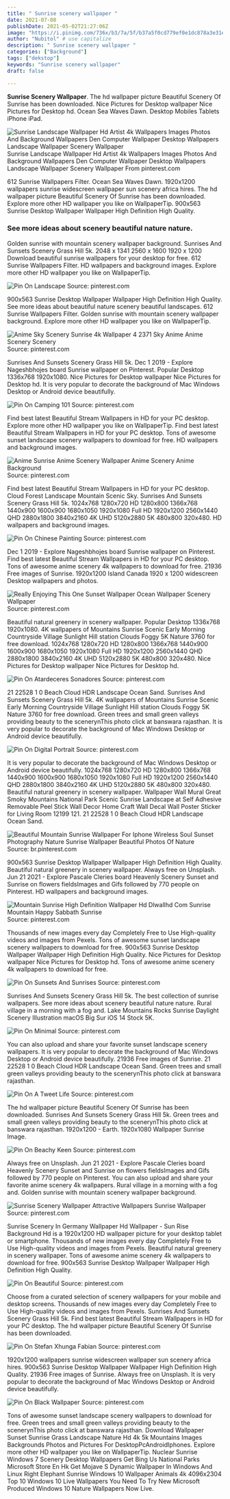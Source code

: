 ```yaml
---
title: " Sunrise scenery wallpaper "
date: 2021-07-08
publishDate: 2021-05-02T21:27:06Z
image: "https://i.pinimg.com/736x/b3/7a/5f/b37a5f0cd779ef0e1dc878a3e31e4daf.jpg"
author: "Nubitol" # use capitalize
description: " Sunrise scenery wallpaper "
categories: ["Background"]
tags: ["dekstop"]
keywords: "Sunrise scenery wallpaper"
draft: false

---
```



**Sunrise Scenery Wallpaper**. The hd wallpaper picture Beautiful Scenery Of Sunrise has been downloaded. Nice Pictures for Desktop wallpaper Nice Pictures for Desktop hd. Ocean Sea Waves Dawn. Desktop Mobiles Tablets iPhone iPad.

![Sunrise Landscape Wallpaper Hd Artist 4k Wallpapers Images Photos And Background Wallpapers Den Computer Wallpaper Desktop Wallpapers Landscape Wallpaper Scenery Wallpaper](https://i.pinimg.com/736x/ab/13/10/ab1310c11f5f280ace9523f896ac1d56.jpg "Sunrise Landscape Wallpaper Hd Artist 4k Wallpapers Images Photos And Background Wallpapers Den Computer Wallpaper Desktop Wallpapers Landscape Wallpaper Scenery Wallpaper")
Sunrise Landscape Wallpaper Hd Artist 4k Wallpapers Images Photos And Background Wallpapers Den Computer Wallpaper Desktop Wallpapers Landscape Wallpaper Scenery Wallpaper From pinterest.com


612 Sunrise Wallpapers Filter. Ocean Sea Waves Dawn. 1920x1200 wallpapers sunrise widescreen wallpaper sun scenery africa hires. The hd wallpaper picture Beautiful Scenery Of Sunrise has been downloaded. Explore more other HD wallpaper you like on WallpaperTip. 900x563 Sunrise Desktop Wallpaper Wallpaper High Definition High Quality.

### See more ideas about scenery beautiful nature nature.

Golden sunrise with mountain scenery wallpaper background. Sunrises And Sunsets Scenery Grass Hill 5k. 2048 x 1341 2560 x 1600 1920 x 1200 Download beautiful sunrise wallpapers for your desktop for free. 612 Sunrise Wallpapers Filter. HD wallpapers and background images. Explore more other HD wallpaper you like on WallpaperTip.


![Pin On Landscape](https://i.pinimg.com/736x/c3/ba/8c/c3ba8c05a009099b2aa1c076e0750826.jpg "Pin On Landscape")
Source: pinterest.com

900x563 Sunrise Desktop Wallpaper Wallpaper High Definition High Quality. See more ideas about beautiful nature scenery beautiful landscapes. 612 Sunrise Wallpapers Filter. Golden sunrise with mountain scenery wallpaper background. Explore more other HD wallpaper you like on WallpaperTip.

![Anime Sky Scenery Sunrise 4k Wallpaper 4 2371 Sky Anime Anime Scenery Scenery](https://i.pinimg.com/originals/29/f5/57/29f5570e1e6c6874d2c8cfb6966d28e8.jpg "Anime Sky Scenery Sunrise 4k Wallpaper 4 2371 Sky Anime Anime Scenery Scenery")
Source: pinterest.com

Sunrises And Sunsets Scenery Grass Hill 5k. Dec 1 2019 - Explore Nageshbhojes board Sunrise wallpaper on Pinterest. Popular Desktop 1336x768 1920x1080. Nice Pictures for Desktop wallpaper Nice Pictures for Desktop hd. It is very popular to decorate the background of Mac Windows Desktop or Android device beautifully.

![Pin On Camping 101](https://i.pinimg.com/originals/6f/ae/90/6fae90a6a50dd2a295a6387865913761.png "Pin On Camping 101")
Source: pinterest.com

Find best latest Beautiful Stream Wallpapers in HD for your PC desktop. Explore more other HD wallpaper you like on WallpaperTip. Find best latest Beautiful Stream Wallpapers in HD for your PC desktop. Tons of awesome sunset landscape scenery wallpapers to download for free. HD wallpapers and background images.

![Anime Sunrise Anime Scenery Wallpaper Anime Scenery Anime Background](https://i.pinimg.com/originals/03/03/9a/03039a857ed3424c839bcd974c27c0a9.jpg "Anime Sunrise Anime Scenery Wallpaper Anime Scenery Anime Background")
Source: pinterest.com

Find best latest Beautiful Stream Wallpapers in HD for your PC desktop. Cloud Forest Landscape Mountain Scenic Sky. Sunrises And Sunsets Scenery Grass Hill 5k. 1024x768 1280x720 HD 1280x800 1366x768 1440x900 1600x900 1680x1050 1920x1080 Full HD 1920x1200 2560x1440 QHD 2880x1800 3840x2160 4K UHD 5120x2880 5K 480x800 320x480. HD wallpapers and background images.

![Pin On Chinese Painting](https://i.pinimg.com/originals/4c/3e/fe/4c3efe269df49d18665385e603f227ad.jpg "Pin On Chinese Painting")
Source: pinterest.com

Dec 1 2019 - Explore Nageshbhojes board Sunrise wallpaper on Pinterest. Find best latest Beautiful Stream Wallpapers in HD for your PC desktop. Tons of awesome anime scenery 4k wallpapers to download for free. 21936 Free images of Sunrise. 1920x1200 Island Canada 1920 x 1200 widescreen Desktop wallpapers and photos.

![Really Enjoying This One Sunset Wallpaper Ocean Wallpaper Scenery Wallpaper](https://i.pinimg.com/564x/fd/27/98/fd2798ffe73b546d3f43d2aaddebf25a.jpg "Really Enjoying This One Sunset Wallpaper Ocean Wallpaper Scenery Wallpaper")
Source: pinterest.com

Beautiful natural greenery in scenery wallpaper. Popular Desktop 1336x768 1920x1080. 4K wallpapers of Mountains Sunrise Scenic Early Morning Countryside Village Sunlight Hill station Clouds Foggy 5K Nature 3760 for free download. 1024x768 1280x720 HD 1280x800 1366x768 1440x900 1600x900 1680x1050 1920x1080 Full HD 1920x1200 2560x1440 QHD 2880x1800 3840x2160 4K UHD 5120x2880 5K 480x800 320x480. Nice Pictures for Desktop wallpaper Nice Pictures for Desktop hd.

![Pin On Atardeceres Sonadores](https://i.pinimg.com/originals/3c/6c/b1/3c6cb1b25378e50a2c3a9502e2867ea3.jpg "Pin On Atardeceres Sonadores")
Source: pinterest.com

21 22528 1 0 Beach Cloud HDR Landscape Ocean Sand. Sunrises And Sunsets Scenery Grass Hill 5k. 4K wallpapers of Mountains Sunrise Scenic Early Morning Countryside Village Sunlight Hill station Clouds Foggy 5K Nature 3760 for free download. Green trees and small green valleys providing beauty to the scenerynThis photo click at banswara rajasthan. It is very popular to decorate the background of Mac Windows Desktop or Android device beautifully.

![Pin On Digital Portrait](https://i.pinimg.com/736x/ed/5d/03/ed5d03fc057df0f78f373753b03dd981.jpg "Pin On Digital Portrait")
Source: pinterest.com

It is very popular to decorate the background of Mac Windows Desktop or Android device beautifully. 1024x768 1280x720 HD 1280x800 1366x768 1440x900 1600x900 1680x1050 1920x1080 Full HD 1920x1200 2560x1440 QHD 2880x1800 3840x2160 4K UHD 5120x2880 5K 480x800 320x480. Beautiful natural greenery in scenery wallpaper. Wallpaper Wall Mural Great Smoky Mountains National Park Scenic Sunrise Landscape at Self Adhesive Removable Peel Stick Wall Decor Home Craft Wall Decal Wall Poster Sticker for Living Room 12199 121. 21 22528 1 0 Beach Cloud HDR Landscape Ocean Sand.

![Beautiful Mountain Sunrise Wallpaper For Iphone Wireless Soul Sunset Photography Nature Sunrise Wallpaper Beautiful Photos Of Nature](https://i.pinimg.com/originals/8a/31/b6/8a31b66d1b6a234a62571dadd6bb32e0.jpg "Beautiful Mountain Sunrise Wallpaper For Iphone Wireless Soul Sunset Photography Nature Sunrise Wallpaper Beautiful Photos Of Nature")
Source: br.pinterest.com

900x563 Sunrise Desktop Wallpaper Wallpaper High Definition High Quality. Beautiful natural greenery in scenery wallpaper. Always free on Unsplash. Jun 21 2021 - Explore Pascale Cleries board Heavenly Scenery Sunset and Sunrise on flowers fieldsImages and Gifs followed by 770 people on Pinterest. HD wallpapers and background images.

![Mountain Sunrise High Definition Wallpaper Hd Dlwallhd Com Sunrise Mountain Happy Sabbath Sunrise](https://i.pinimg.com/originals/68/88/67/688867b1ab46954833656d9d41bdfd1a.jpg "Mountain Sunrise High Definition Wallpaper Hd Dlwallhd Com Sunrise Mountain Happy Sabbath Sunrise")
Source: pinterest.com

Thousands of new images every day Completely Free to Use High-quality videos and images from Pexels. Tons of awesome sunset landscape scenery wallpapers to download for free. 900x563 Sunrise Desktop Wallpaper Wallpaper High Definition High Quality. Nice Pictures for Desktop wallpaper Nice Pictures for Desktop hd. Tons of awesome anime scenery 4k wallpapers to download for free.

![Pin On Sunsets And Sunrises](https://i.pinimg.com/originals/04/56/b3/0456b3f17c5d5a82a09c97c9e46401cd.jpg "Pin On Sunsets And Sunrises")
Source: pinterest.com

Sunrises And Sunsets Scenery Grass Hill 5k. The best collection of sunrise wallpapers. See more ideas about scenery beautiful nature nature. Rural village in a morning with a fog and. Lake Mountains Rocks Sunrise Daylight Scenery Illustration macOS Big Sur iOS 14 Stock 5K.

![Pin On Minimal](https://i.pinimg.com/originals/de/64/03/de6403fca561df7985ba612fcb641570.jpg "Pin On Minimal")
Source: pinterest.com

You can also upload and share your favorite sunset landscape scenery wallpapers. It is very popular to decorate the background of Mac Windows Desktop or Android device beautifully. 21936 Free images of Sunrise. 21 22528 1 0 Beach Cloud HDR Landscape Ocean Sand. Green trees and small green valleys providing beauty to the scenerynThis photo click at banswara rajasthan.

![Pin On A Tweet Life](https://i.pinimg.com/originals/00/73/f8/0073f897fd4b828e4e4a5220ce8461a7.jpg "Pin On A Tweet Life")
Source: pinterest.com

The hd wallpaper picture Beautiful Scenery Of Sunrise has been downloaded. Sunrises And Sunsets Scenery Grass Hill 5k. Green trees and small green valleys providing beauty to the scenerynThis photo click at banswara rajasthan. 1920x1200 - Earth. 1920x1080 Wallpaper Sunrise Image.

![Pin On Beachy Keen](https://i.pinimg.com/736x/dd/5b/9e/dd5b9ea2354551a7276252700eefa8f4.jpg "Pin On Beachy Keen")
Source: pinterest.com

Always free on Unsplash. Jun 21 2021 - Explore Pascale Cleries board Heavenly Scenery Sunset and Sunrise on flowers fieldsImages and Gifs followed by 770 people on Pinterest. You can also upload and share your favorite anime scenery 4k wallpapers. Rural village in a morning with a fog and. Golden sunrise with mountain scenery wallpaper background.

![Sunrise Scenery Wallpaper Attractive Wallpapers Sunrise Wallpaper](https://i.pinimg.com/originals/be/90/7e/be907ec0f23f959307a38bb84ce7bef7.jpg "Sunrise Scenery Wallpaper Attractive Wallpapers Sunrise Wallpaper")
Source: pinterest.com

Sunrise Scenery In Germany Wallpaper Hd Wallpaper - Sun Rise Background Hd is a 1920x1200 HD wallpaper picture for your desktop tablet or smartphone. Thousands of new images every day Completely Free to Use High-quality videos and images from Pexels. Beautiful natural greenery in scenery wallpaper. Tons of awesome anime scenery 4k wallpapers to download for free. 900x563 Sunrise Desktop Wallpaper Wallpaper High Definition High Quality.

![Pin On Beautiful](https://i.pinimg.com/originals/f9/52/a4/f952a4d9b5cc4332ed131e69db4c15af.jpg "Pin On Beautiful")
Source: pinterest.com

Choose from a curated selection of scenery wallpapers for your mobile and desktop screens. Thousands of new images every day Completely Free to Use High-quality videos and images from Pexels. Sunrises And Sunsets Scenery Grass Hill 5k. Find best latest Beautiful Stream Wallpapers in HD for your PC desktop. The hd wallpaper picture Beautiful Scenery Of Sunrise has been downloaded.

![Pin On Stefan Xhunga Fabian](https://i.pinimg.com/originals/9f/1e/f0/9f1ef048539f565a78296d5b4c18c4ac.jpg "Pin On Stefan Xhunga Fabian")
Source: pinterest.com

1920x1200 wallpapers sunrise widescreen wallpaper sun scenery africa hires. 900x563 Sunrise Desktop Wallpaper Wallpaper High Definition High Quality. 21936 Free images of Sunrise. Always free on Unsplash. It is very popular to decorate the background of Mac Windows Desktop or Android device beautifully.

![Pin On Black Wallpaper](https://i.pinimg.com/736x/b3/7a/5f/b37a5f0cd779ef0e1dc878a3e31e4daf.jpg "Pin On Black Wallpaper")
Source: pinterest.com

Tons of awesome sunset landscape scenery wallpapers to download for free. Green trees and small green valleys providing beauty to the scenerynThis photo click at banswara rajasthan. Download Wallpaper Sunset Sunrise Grass Landscape Nature Hd 4k 5k Mountains Images Backgrounds Photos and Pictures For DesktopPcAndroidIphones. Explore more other HD wallpaper you like on WallpaperTip. Nuclear Sunrise Windows 7 Scenery Desktop Wallpapers Get Bing Us National Parks Microsoft Store En Hk Get Mojave S Dynamic Wallpaper In Windows And Linux Right Elephant Sunrise Windows 10 Wallpaper Animals 4k 4096x2304 Top 10 Windows 10 Live Wallpapers You Need To Try New Microsoft Produced Windows 10 Nature Wallpapers Now Live.

